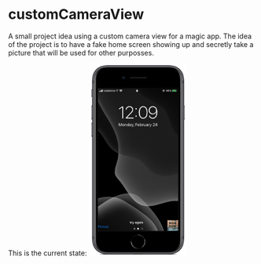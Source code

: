 # customCameraView
A small project idea using a custom camera view for a magic app.
The idea of the project is to have a fake home screen showing up and secretly take a picture that
will be used for other purposses.


This is the current state:
<img src="customCamera/screenshot.PNG" width="200">

